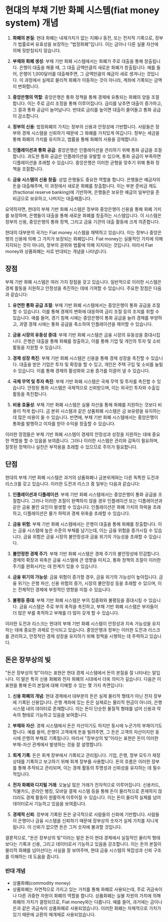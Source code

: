 
# 현대의 부채 기반 화폐 시스템(fiat money system) 개념

1. **화폐의 본질**: 현대 화폐는 내재가치가 없는 지폐나 동전, 또는 전자적 기록으로, 정부가 법률로써 유효성을 보장하는 "법정화폐"입니다. 이는 금이나 다른 실물 자산에 의해 뒷받침되지 않습니다.

2. **부채와 화폐 생성**: 부채 기반 화폐 시스템에서는 화폐가 주로 대출을 통해 창출됩니다. 은행이 대출을 해줄 때, 그 대출 금액만큼의 새로운 화폐가 창출됩니다. 예를 들어, 은행이 1,000달러를 대출해주면, 그 금액만큼의 예금이 새로 생겨나는 것입니다. 이 과정에서 실제로 물리적 화폐가 이동하는 것이 아니라, 계좌에 기록되는 금액이 변화합니다.

3. **중앙은행의 역할**: 중앙은행은 통화 정책을 통해 경제에 유통되는 화폐의 양을 조절합니다. 이는 주로 금리 조정을 통해 이루어집니다. 금리를 낮추면 대출이 증가하고, 그 결과 통화 공급이 늘어납니다. 반대로 금리를 높이면 대출이 줄어들고 통화 공급이 감소합니다.

4. **정부의 신용**: 법정화폐의 가치는 정부의 신용과 안정성에 기반합니다. 사람들은 정부와 경제 시스템을 신뢰하기 때문에 그 화폐를 가치있게 여깁니다. 정부는 세금을 통해 화폐의 가치를 유지하고, 법률을 통해 화폐의 사용을 강제합니다.

5. **인플레이션과 통화 공급**: 중앙은행은 인플레이션을 관리하기 위해 통화 공급을 조절합니다. 과도한 통화 공급은 인플레이션을 유발할 수 있으며, 통화 공급이 부족하면 디플레이션을 초래할 수 있습니다. 중앙은행은 이러한 균형을 맞추기 위해 통화 정책을 조절합니다.

6. **금융 시스템의 신용 창출**: 상업 은행들도 중요한 역할을 합니다. 은행들은 예금자의 돈을 대출해주며, 이 과정에서 새로운 화폐를 창출합니다. 이는 부분 준비금 제도(fractional reserve banking)에 기반하며, 은행들은 보유한 예금의 일부만을 준비금으로 보유하고, 나머지는 대출해줍니다.

요약하자면, 현대의 부채 기반 화폐 시스템은 정부와 중앙은행이 신용을 통해 화폐 가치를 보장하며, 은행들이 대출을 통해 새로운 화폐를 창출하는 시스템입니다. 이 시스템은 정부의 신용, 중앙은행의 통화 정책, 그리고 금융 기관의 대출 활동에 크게 의존합니다.

현대의 대부분의 국가는 Fiat money 시스템을 채택하고 있습니다. 이는 정부나 중앙은행의 신용에 의해 그 가치가 보장되는 화폐입니다. Fiat money는 실물적인 가치에 의해 지지되는 것이 아니라, 정부의 권위와 법률에 의해 지지되는 것입니다. 따라서 Fiat money와 상품화폐는 서로 반대되는 개념을 나타냅니다.

## 장점
부채 기반 화폐 시스템은 여러 가지 장점을 갖고 있습니다. 일반적으로 이러한 시스템은 경제 활동을 지원하고 안정성을 촉진하는 데에 기여할 수 있습니다. 주요한 장점은 다음과 같습니다:

1. **유연한 통화 공급 조절**: 부채 기반 화폐 시스템에서는 중앙은행이 통화 공급을 조절할 수 있습니다. 이를 통해 경제의 변화에 대응하여 금리 조절 등의 조치를 취할 수 있습니다. 예를 들어, 경기 침체 시에는 중앙은행이 통화 공급을 늘려 경제를 부양하고, 과열 경제 시에는 통화 공급을 축소하여 인플레이션을 제어할 수 있습니다.

2. **금융 시장의 유동성 증대**: 부채 기반 화폐 시스템은 금융 시장의 유동성을 증대시킵니다. 은행은 대출을 통해 화폐를 창출하고, 이를 통해 기업 및 개인의 투자 및 소비 활동을 지원할 수 있습니다.

3. **경제 성장 촉진**: 부채 기반 화폐 시스템은 신용을 통해 경제 성장을 촉진할 수 있습니다. 대출을 받은 기업은 투자 및 확장을 할 수 있고, 개인은 주택 구입 및 소비를 늘릴 수 있습니다. 이를 통해 경제의 활성화와 고용 증가를 이끌어 낼 수 있습니다.

4. **국제 무역 및 투자 촉진**: 부채 기반 화폐 시스템은 국제 무역 및 투자를 촉진할 수 있습니다. 안정된 통화 시스템은 국제적으로 신뢰받으며, 이는 외국인 투자와 수출입 활동을 촉진합니다.

5. **비용 효율성**: 부채 기반 화폐 시스템은 실물 자산을 통해 화폐를 지원하는 것보다 비용이 적게 듭니다. 금 본위 시스템과 같은 상품화폐 시스템은 금 보유량을 유지하는 데 많은 비용이 들 수 있습니다. 반면에, 부채 기반 화폐 시스템에서는 중앙은행이 통화를 발행하고 이자를 받아 수익을 창출할 수 있습니다.

이러한 장점들은 부채 기반 화폐 시스템이 경제의 안정성과 성장을 지원하는 데에 중요한 역할을 할 수 있음을 보여줍니다. 그러나 이러한 시스템은 관리와 감독이 필요하며, 잘못된 정책이나 실천은 부작용을 초래할 수 있으므로 주의가 필요합니다.


## 단점
현대의 부채 기반 화폐 시스템은 과거의 상품화폐나 금본위제와는 다른 독특한 도전과 리스크를 갖고 있습니다. 이러한 도전과 리스크 중 일부는 다음과 같습니다:

1. **인플레이션과 디플레이션**: 부채 기반 화폐 시스템에서는 중앙은행이 통화 공급을 조절합니다. 그러나 이러한 조절이 완벽하지 않을 경우 인플레이션 또는 디플레이션과 같은 금융 불안 요인이 발생할 수 있습니다. 인플레이션은 화폐 가치의 하락을 초래하고, 디플레이션은 물가 하락과 경제 위축을 초래할 수 있습니다.

2. **금융 위험**: 부채 기반 화폐 시스템에서는 은행이 대출을 통해 화폐를 창출합니다. 이는 금융 시스템에 높은 수준의 부채를 남기는데, 이는 금융 위험을 증가시킬 수 있습니다. 금융 위험은 금융 시장의 불안정성과 금융 위기의 가능성을 초래할 수 있습니다.

3. **불안정한 경제 주기**: 부채 기반 화폐 시스템은 경제 주기의 불안정성에 민감합니다. 경제의 확장과 위축은 금융 시스템에 큰 영향을 미치고, 통화 정책의 조절이 이러한 주기를 완화시키는 데 한계가 있을 수 있습니다.

4. **금융 위기의 가능성**: 금융 위험이 증가할 경우, 금융 위기의 가능성이 높아집니다. 금융 위기는 은행 파산, 신용 위험의 증가, 시장의 불안정성 등을 초래할 수 있으며, 이는 전체적인 경제에 부정적인 영향을 미칠 수 있습니다.

5. **불평등 증대**: 부채 기반 화폐 시스템은 부의 집중화와 불평등을 증대시킬 수 있습니다. 금융 시스템은 주로 부의 축적을 촉진하고, 부채 기반 화폐 시스템은 부자들이 더 많은 부를 축적하고 부채를 더 많이 갖게 할 수 있습니다.

이러한 도전과 리스크는 현대의 부채 기반 화폐 시스템이 안정성과 지속 가능성을 유지하는 데에 중요한 과제로 인식되고 있습니다. 중앙은행과 정부는 이러한 도전과 리스크를 관리하고, 안정적인 경제 성장을 유지하기 위해 정책을 시행하는 데 주력하고 있습니다.

## 돈은 장부상의 빚
"돈은 장부상의 빚"이라는 표현은 현대 경제 시스템에서 돈의 본질을 잘 나타내는 말입니다. 이 말은 특히 신용 화폐와 전자 화폐의 시대에서 더욱 의미가 깊습니다. 다음은 이 표현을 통해 돈의 본질에 대해 이해할 수 있는 몇 가지 측면입니다:

1. **신용 화폐의 개념**: 현대 경제에서 대부분의 돈은 실제 물리적 형태가 아닌 전자 장부에 기록된 신용입니다. 은행 계좌에 있는 돈은 실제로는 물리적 현금이 아니라, 은행 시스템 내의 데이터로 존재합니다. 이는 돈이 단순한 물질적 형태를 넘어 신용과 약속의 형태로 기능하고 있음을 보여줍니다.

2. **부채와 자산**: 경제 시스템에서 돈은 자산이기도 하지만 동시에 누군가의 부채이기도 합니다. 예를 들어, 은행이 고객에게 돈을 빌려주면, 그 돈은 고객의 자산이지만 동시에 은행의 부채로 기록됩니다. 따라서 "장부상의 빛"이라는 표현은 돈이 이러한 부채-자산 관계에서 발생하는 것을 잘 설명합니다.

3. **회계 기록**: 돈은 회계 장부에서 기록되고 관리됩니다. 기업, 은행, 정부 모두가 재정 상태를 기록하고 보고하기 위해 회계 장부를 사용합니다. 돈의 흐름은 이러한 장부를 통해 추적되고 관리되며, 이는 경제 활동의 투명성과 신뢰성을 유지하는 데 필수적입니다.

4. **전자 화폐와 디지털 거래**: 오늘날 많은 거래가 전자적으로 이루어집니다. 신용카드, 직불카드, 온라인 뱅킹, 모바일 결제 시스템 등을 통해 돈이 물리적으로 존재하지 않더라도 경제 활동이 원활하게 이루어질 수 있습니다. 이는 돈이 물리적 실체를 넘어 데이터로서 기능하고 있음을 보여줍니다.

5. **경제적 신뢰**: 장부에 기록된 돈은 궁극적으로 사람들의 신뢰에 기반합니다. 사람들이 은행이나 금융 시스템을 신뢰하기 때문에 장부상의 숫자가 실제 가치를 지니게 됩니다. 이 신뢰가 없으면 돈은 그저 숫자에 불과할 것입니다.

결론적으로, "돈은 장부상의 빛"이라는 말은 돈이 현대 경제에서 실질적인 물리적 형태보다는 기록과 신용, 그리고 데이터로서 기능하고 있음을 강조합니다. 이는 돈의 본질이 물리적 화폐를 넘어선다는 사실을 잘 보여주며, 현대 금융 시스템의 복잡성과 신뢰 구조를 이해하는 데 도움을 줍니다.


### 반대 개념
- 상품화폐(commodity money)
- 상품화폐는 자연적으로 가지고 있는 가치를 통해 화폐로 사용되는데, 주로 귀금속이나 다른 귀중한 자원이 화폐의 역할을 합니다. 상품화폐는 실물 자원의 가치에 의해 화폐의 가치가 결정되므로, Fiat money와는 다릅니다. 예를 들어, 과거에는 금이나 은과 같은 귀금속이 상품화폐로 사용되었습니다. 이러한 화폐는 자체적으로 가치가 있기 때문에 교환의 매개체로 사용되었습니다.



